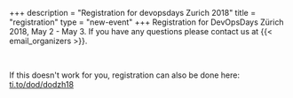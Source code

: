 +++
description = "Registration for devopsdays Zurich 2018"
title = "registration"
type = "new-event"
+++
Registration for DevOpsDays Zürich 2018, May 2 - May 3. If you have any questions please contact us at {{< email_organizers >}}.

<div style="width:100%; text-align:left;">
<link rel="stylesheet" type="text/css" href='https://css.tito.io/v1.1' />
<script src='https://js.tito.io/v1' async></script>
<tito-widget event="dod/dodzh2018"></tito-widget>
</div>
<br />

If this doesn't work for you, registration can also be done here: [ti.to/dod/dodzh18](https://ti.to/dod/dodzh2018)